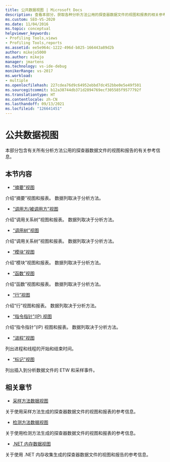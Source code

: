 ```yaml
---
title: 公共数据视图 | Microsoft Docs
description: 查看本部分，获取各种分析方法公用的探查器数据文件的视图和报表的相关参考信息。
ms.custom: SEO-VS-2020
ms.date: 11/04/2016
ms.topic: conceptual
helpviewer_keywords:
- Profiling Tools,views
- Profiling Tools,reports
ms.assetid: ee5e964c-1222-496d-b825-166443a89d2b
author: mikejo5000
ms.author: mikejo
manager: jmartens
ms.technology: vs-ide-debug
monikerRange: vs-2017
ms.workload:
- multiple
ms.openlocfilehash: 227cdea76d9c64952ebbd7dc452bbe0e5e49f501
ms.sourcegitcommit: b12a38744db371d2894769ecf305585f9577792f
ms.translationtype: HT
ms.contentlocale: zh-CN
ms.lasthandoff: 09/13/2021
ms.locfileid: "126641451"
---
```

# <a name="common-data-views"></a>公共数据视图
本部分包含有关所有分析方法公用的探查器数据文件的视图和报告的有关参考信息。

## <a name="in-this-section"></a>本节内容
- [“摘要”视图](../profiling/summary-view.md)

 介绍“摘要”视图和报表。 数据列取决于分析方法。

- [“调用方/被调用方”视图](../profiling/caller-callee-view.md)

 介绍“调用关系树”视图和报表。 数据列取决于分析方法。

- [“调用树”视图](../profiling/call-tree-view.md)

 介绍“调用关系树”视图和报表。 数据列取决于分析方法。

- [“模块”视图](../profiling/modules-view.md)

 介绍“模块”视图和报表。 数据列取决于分析方法。

- [“函数”视图](../profiling/functions-view.md)

 介绍“函数”视图和报表。 数据列取决于分析方法。

- [“行”视图](../profiling/lines-view.md)

 介绍“行”视图和报表。 数据列取决于分析方法。

- [“指令指针”(IP) 视图](../profiling/instruction-pointers-ips-view.md)

 介绍“指令指针”(IP) 视图和报表。 数据列取决于分析方法。

- [“进程”视图](../profiling/process-view.md)

 列出进程和线程的开始和结束时间。

- [“标记”视图](../profiling/marks-view.md)

 列出插入到分析数据文件的 ETW 和采样事件。

## <a name="related-sections"></a>相关章节
- [采样方法数据视图](../profiling/profiler-sampling-method-data-views.md)

 关于使用采样方法生成的探查器数据文件的视图和报表的参考信息。

- [检测方法数据视图](../profiling/instrumentation-method-data-views.md)

 关于使用检测方法生成的探查器数据文件的视图和报表的参考信息。

- [.NET 内存数据视图](../profiling/dotnet-memory-data-views.md)

 关于使用 .NET 内存收集生成的探查器数据文件的视图和报告的参考信息。
